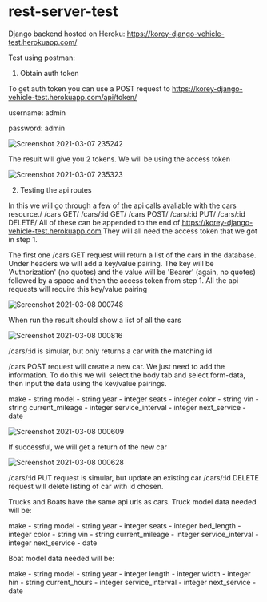 # rest-server-test

Django backend hosted on Heroku: https://korey-django-vehicle-test.herokuapp.com/

Test using postman:

1. Obtain auth token

To get auth token you can use a POST request to https://korey-django-vehicle-test.herokuapp.com/api/token/

username: admin

password: admin

![Screenshot 2021-03-07 235242](https://user-images.githubusercontent.com/26910936/110293362-52c57080-7fa3-11eb-8dfb-0a8c28ffccbb.png)

The result will give you 2 tokens. We will be using the access token

![Screenshot 2021-03-07 235323](https://user-images.githubusercontent.com/26910936/110293545-8f916780-7fa3-11eb-9ecb-c74700e87cd4.png)


2. Testing the api routes

In this we will go through a few of the api calls avaliable with the cars resource./
/cars GET/
/cars/:id GET/
/cars POST/
/cars/:id PUT/
/cars/:id DELETE/
All of these can be appended to the end of https://korey-django-vehicle-test.herokuapp.com
They will all need the access token that we got in step 1.

The first one /cars GET request will return a list of the cars in the database. Under headers we will add a key/value pairing. The key will be 'Authorization' (no quotes) and the value will be 'Bearer' (again, no quotes) followed by a space and then the access token from step 1. All the api requests will require this key/value pairing

![Screenshot 2021-03-08 000748](https://user-images.githubusercontent.com/26910936/110294527-d3d13780-7fa4-11eb-8bc8-16b37079fed1.png)

When run the result should show a list of all the cars

![Screenshot 2021-03-08 000816](https://user-images.githubusercontent.com/26910936/110294635-f2cfc980-7fa4-11eb-8cde-eb7714491489.png)

/cars/:id is simular, but only returns a car with the matching id

/cars POST request will create a new car. We just need to add the information. To do this we will select the body tab and select form-data, then input the data using the kev/value pairings.

make - string
model - string
year - integer
seats - integer
color - string
vin - string
current_mileage - integer
service_interval - integer
next_service - date

![Screenshot 2021-03-08 000609](https://user-images.githubusercontent.com/26910936/110295464-fdd72980-7fa5-11eb-8fe2-c03cb05aefdd.png)

If successful, we will get a return of the new car

![Screenshot 2021-03-08 000628](https://user-images.githubusercontent.com/26910936/110295589-23643300-7fa6-11eb-81ec-35aad84de2fb.png)

/cars/:id PUT request is simular, but update an existing car
/cars/:id DELETE request will delete listing of car with id chosen.

Trucks and Boats have the same api urls as cars.
Truck model data needed will be:

make - string
model - string
year - integer
seats - integer
bed_length - integer
color - string
vin - string
current_mileage - integer
service_interval - integer
next_service - date

Boat model data needed will be:

make - string
model - string
year - integer
length - integer
width - integer
hin - string
current_hours - integer
service_interval - integer
next_service - date
